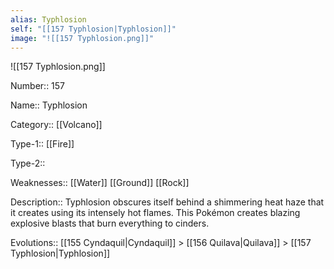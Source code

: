 ```yaml
---
alias: Typhlosion
self: "[[157 Typhlosion|Typhlosion]]"
image: "![[157 Typhlosion.png]]"
---
```


![[157 Typhlosion.png]]


Number:: 157

Name:: Typhlosion

Category:: [[Volcano]]

Type-1:: [[Fire]]

Type-2:: 

Weaknesses:: [[Water]] [[Ground]] [[Rock]]

Description:: Typhlosion obscures itself behind a shimmering heat haze that it creates using its intensely hot flames. This Pokémon creates blazing explosive blasts that burn everything to cinders.

Evolutions:: [[155 Cyndaquil|Cyndaquil]] > [[156 Quilava|Quilava]] > [[157 Typhlosion|Typhlosion]]
